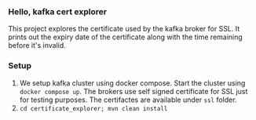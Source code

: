 ### Hello, kafka cert explorer

This project explores the certificate used by the kafka broker for SSL. It prints out the expiry date of the certificate along with the time remaining before it's invalid.

### Setup
1. We setup kafka cluster using docker compose. Start the cluster using `docker compose up`. The brokers use self signed certificate for SSL just for testing purposes. The certifactes are available under `ssl` folder.
2. `cd certificate_explorer; mvn clean install`

